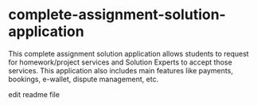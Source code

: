 # complete-assignment-solution-application
This complete assignment solution application allows students to request for homework/project services and Solution Experts to accept those services.  This application also includes main features like payments, bookings, e-wallet, dispute management, etc. 

 edit readme file 

